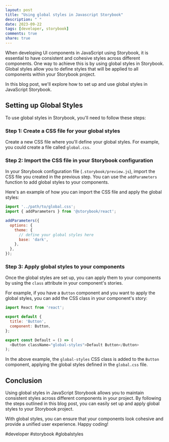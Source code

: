 ```yaml
---
layout: post
title: "Using global styles in Javascript Storybook"
description: " "
date: 2023-09-22
tags: [developer, storybook]
comments: true
share: true
---
```


When developing UI components in JavaScript using Storybook, it is essential to have consistent and cohesive styles across different components. One way to achieve this is by using global styles in Storybook. Global styles allow you to define styles that will be applied to all components within your Storybook project.

In this blog post, we'll explore how to set up and use global styles in JavaScript Storybook.

## Setting up Global Styles

To use global styles in Storybook, you'll need to follow these steps:

### Step 1: Create a CSS file for your global styles

Create a new CSS file where you'll define your global styles. For example, you could create a file called `global.css`.

### Step 2: Import the CSS file in your Storybook configuration

In your Storybook configuration file (`.storybook/preview.js`), import the CSS file you created in the previous step. You can use the `addParameters` function to add global styles to your components.

Here's an example of how you can import the CSS file and apply the global styles:

```javascript
import '../path/to/global.css';
import { addParameters } from '@storybook/react';

addParameters({
  options: {
    theme: {
      // define your global styles here
      base: 'dark',
    },
  },
});
```

### Step 3: Apply global styles to your components

Once the global styles are set up, you can apply them to your components by using the `class` attribute in your component's stories.

For example, if you have a `Button` component and you want to apply the global styles, you can add the CSS class in your component's story:

```javascript
import React from 'react';

export default {
  title: 'Button',
  component: Button,
};

export const Default = () => (
  <Button className="global-styles">Default Button</Button>
);
```

In the above example, the `global-styles` CSS class is added to the `Button` component, applying the global styles defined in the `global.css` file.

## Conclusion

Using global styles in JavaScript Storybook allows you to maintain consistent styles across different components in your project. By following the steps outlined in this blog post, you can easily set up and apply global styles to your Storybook project.

With global styles, you can ensure that your components look cohesive and provide a unified user experience. Happy coding!

#developer #storybook #globalstyles